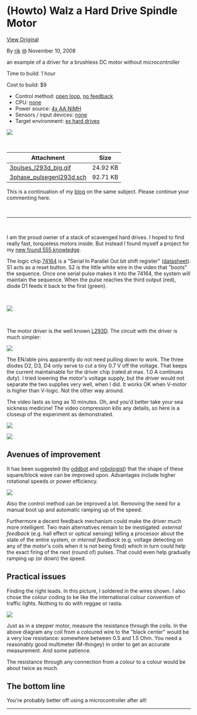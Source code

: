 # (Howto) Walz a Hard Drive Spindle Motor

[View Original](http://letsmakerobots.com/node/2898)

By [rik](http://letsmakerobots.com/node/1836 "rik") @ November 10, 2008

an example of a driver for a brushless DC motor without microcontroller

Time to build: 1 hour

Cost to build: $9

-   Control method: [open loop](http://letsmakerobots.com/taxonomy/term/1790), [no
    feedback](http://letsmakerobots.com/taxonomy/term/1791)
-   CPU: [none](http://letsmakerobots.com/taxonomy/term/17)
-   Power source: [4x AA NiMH](http://letsmakerobots.com/taxonomy/term/1351)
-   Sensors / input devices: [none](http://letsmakerobots.com/taxonomy/term/164)
-   Target environment: [ex hard drives](http://letsmakerobots.com/taxonomy/term/1792)

[![](http://letsmakerobots.com/files/imagecache/robot_fullpage_header/field_primary_image/hdd_close.jpg)](/files/field_primary_image/hdd_close.jpg?)

 

|Attachment|Size|
|----------|----|
|[3pulses_l293d_big.gif](http://letsmakerobots.com/files/3pulses_l293d_big.gif)|24.92 KB|
|[3phase_pulsegenl293d.sch](http://letsmakerobots.com/files/3phase_pulsegenl293d.sch)|92.71 KB|



This is a continuation of my [blog](http://letsmakerobots.com/node/2876) on the same subject.
Please continue your commenting here.

 

* * * * *

 

I am the proud owner of a stack of scavenged hard drives. I hoped to
find really fast, torqueless motors inside. But instead I found myself a
project for my [new found 555 knowledge](http://letsmakerobots.com/node/2861).

The logic chip
[74164](http://en.wikipedia.org/wiki/List_of_7400_series_integrated_circuits)
is a "Serial In Parallel Out bit shift register"
([datasheet](http://www.datasheetcatalog.org/datasheets/270/387544_DS.pdf "pdf")).
S1 acts as a reset button. S2 is the little white wire in the video that
"boots" the sequence. Once one serial pulse makes it into the 74164, the
system will maintain the sequence. When the pulse reaches the third
output (red), diode D1 feeds it back to the first (green).

 

![](http://letsmakerobots.com/files/userpics/u1069/3phase_pulsegen_500mono_0.png)

 

The motor driver is the well known [L293D](http://letsmakerobots.com/taxonomy/term/127). The
circuit with the driver is much simpler:

![](http://letsmakerobots.com/files/userpics/u1069/3pulses_l293d.png)

The EN/able pins apparently do not need pulling down to work. The three
diodes D2, D3, D4 only serve to cut a tiny 0.7 V off the voltage. That
keeps the current maintainable for the driver chip (rated at max. 1.0 A
continues duty). I tried lowering the motor's voltage supply, but the
driver would not separate the two supplies very well, when I did. It
works OK when V-motor is higher than V-logic. Not the other way around.

The video lasts as long as 10 minutes. Oh, and you'd better take your
sea sickness medicine! The video compression kills any details, so here
is a closeup of the experiment as demonstrated.

![](http://letsmakerobots.com/files/userpics/u1069/hdd_vid_setup.jpg)

![](http://letsmakerobots.com/files/userpics/u1069/hdd_bread_close.jpg)

## Avenues of improvement

It has been suggested (by [oddbot](http://letsmakerobots.com/node/2876#comment-10123) and
[robologist](http://letsmakerobots.com/node/2876#comment-10137)) that the shape of these
square/block wave can be improved upon. Advantages include higher
rotational speeds or power efficiency.

![](http://letsmakerobots.com/files/userpics/u1069/3pulses_diagrams.jpg)

Also the control method can be improved a lot. Removing the need for a
manual boot up and automatic ramping up of the speed.

Furthermore a decent feedback mechanism could make the driver much more
intelligent. Two main alternatives remain to be inestigated: *external
feedback* (e.g. hall effect or optical sensing) telling a processor
about the state of the entire system, or *internal feedback* (e.g.
voltage detecting on any of the motor's coils when it is not being
fired) which in turn could help the exact firing of the next (round of)
pulses. That could even help gradually ramping up (or down) the speed.

## Practical issues

Finding the right leads. In this picture, I soldered in the wires shown.
I also chose the colour coding to be like the international colour
convention of traffic lights. Nothing to do with reggae or rasta.

![](http://letsmakerobots.com/files/userpics/u1069/hdd_wiring.jpg)

Just as in a stepper motor, measure the resistance through the coils. In
the above diagram any coil from a coloured wire to the "black center"
would be a very low resistance: somewhere between 0.5 and 1.5 Ohm. You
need a reasonably good multimeter (M-thingey) in order to get an
accurate measurement. And some patience.

The resistance through any connection from a colour to a colour would be
about twice as much.

## The bottom line

You're probably better off using a microcontroller after all!

* * * * *
